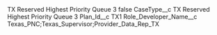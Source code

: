 <?xml version="1.0" encoding="UTF-8"?>
<CustomMetadata xmlns="http://soap.sforce.com/2006/04/metadata" xmlns:xsi="http://www.w3.org/2001/XMLSchema-instance" xmlns:xsd="http://www.w3.org/2001/XMLSchema">
    <label>TX Reserved Highest Priority Queue 3</label>
    <protected>false</protected>
    <values>
        <field>CaseType__c</field>
        <value xsi:type="xsd:string">TX Reserved Highest Priority Queue 3</value>
    </values>
    <values>
        <field>Plan_Id__c</field>
        <value xsi:type="xsd:string">TX1</value>
    </values>
    <values>
        <field>Role_Developer_Name__c</field>
        <value xsi:type="xsd:string">Texas_PNC;Texas_Supervisor;Provider_Data_Rep_TX</value>
    </values>
</CustomMetadata>
